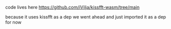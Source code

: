code lives here https://github.com/iVilja/kissfft-wasm/tree/main

because it uses kissfft as a dep we went ahead and just imported it as a dep for now